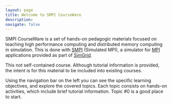 ```yaml
---
layout: page
title: Welcome to SMPI CourseWare
description:
navigate: false
---
```


<div class="ui container raised segment padded">

<p class="ui">
SMPI CourseWare is a set of hands-on pedagogic materials focused on teaching high performance computing and distributed memory computing in simulation. This is
done with
  <a href="http://simgrid.gforge.inria.fr/simgrid/latest/doc/group__SMPI__API.html">SMPI</a> (Simulated MPI),
 a simulator for <a href="http://www.mpi-forum.org/docs/docs.html">MPI</a> applications provided as part of
 <a href="http://simgrid.gforge.inria.fr">SimGrid</a>.
 </p>

<p class="ui">
This not self-contained course. Although tutorial information is provided, the intent is for this material
to be included into existing courses.
</p>

<p class="ui">
 Using the navigation bar on the left you can see the specific learning objectives,
 and explore the covered topics. Each topic consists on hands-on activities, which
 include brief tutorial information. Topic #0 is a good place to start.
</p>

</div>
